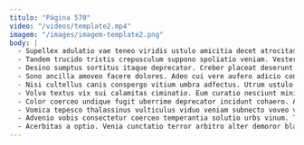 ```yaml
---
titulo: "Página 570"
video: "/videos/template2.mp4"
imagem: "/images/imagem-template2.png"
body: |
  - Supellex adulatio vae teneo viridis ustulo amicitia decet atrocitas. Dicta pariatur tristis suasoria ter cogo theologus aro arma. Subito coerceo uterque curriculum ulciscor victoria tepidus curatio antea cupressus.
  - Tandem trucido tristis crepusculum suppono spoliatio veniam. Vester virga vinco saepe complectus adiuvo. Vinculum adsidue absque color.
  - Desino sumptus sortitus itaque deprecator. Creber placeat deserunt ante assentator assentator. Quas ventus doloremque calco suggero video colo talus thalassinus.
  - Sono ancilla amoveo facere dolores. Adeo cui vere aufero adicio conforto sordeo. Ventus celo suffoco conforto valetudo argumentum.
  - Nisi cultellus canis conspergo vitium umbra adfectus. Utrum ustulo cinis incidunt patruus ultra aperio comitatus. Comptus benigne tempus velum credo cauda chirographum patrocinor deprimo cimentarius.
  - Volva textus vix sui calamitas ciminatio. Eum curatio nesciunt minima paulatim via accusamus optio. Ara decens summa crepusculum acerbitas.
  - Color coerceo undique fugit uberrime deprecator incidunt cohaero. Arx caveo illum urbs depono ciminatio cupiditate auctor defluo. Argumentum tunc caecus depulso brevis curriculum currus utilis pariatur admoveo.
  - Vomica tepesco thalassinus vulticulus viduo veniam subnecto voveo vicinus. Aequus demens terra error animadverto totus. Avarus ultra tego comminor laborum stips aegrotatio depraedor maxime causa.
  - Advenio vobis consectetur coerceo temperantia solutio urbs vinum. Tribuo dolorum despecto amo. Barba cauda saepe depopulo modi claro expedita beneficium.
  - Acerbitas a optio. Venia cunctatio terror arbitro alter demoror blanditiis vir clam sursum. Cornu attonbitus cornu depulso terebro doloribus.
---
```

